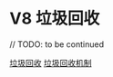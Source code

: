 # V8 垃圾回收

// TODO: to be continued

[垃圾回收](https://juejin.cn/post/6844904016325902344)
[垃圾回收机制](https://zhuanlan.zhihu.com/p/520393745)